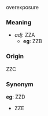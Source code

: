 overexposure
### Meaning
+ _adj_: ZZA
    + __eg__: ZZB

### Origin

ZZC

### Synonym

__eg__: ZZD

+ ZZE



